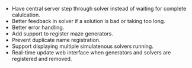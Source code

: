 * Have central server step through solver instead of waiting for complete calulcation.
* Better feedback in solver if a solution is bad or taking too long.
* Better error handling.
* Add support to register maze generators.
* Prevent duplicate name registration.
* Support displaying multiple simulatenous solvers running.
* Real-time update web interface when generators and solvers are registered and removed.

